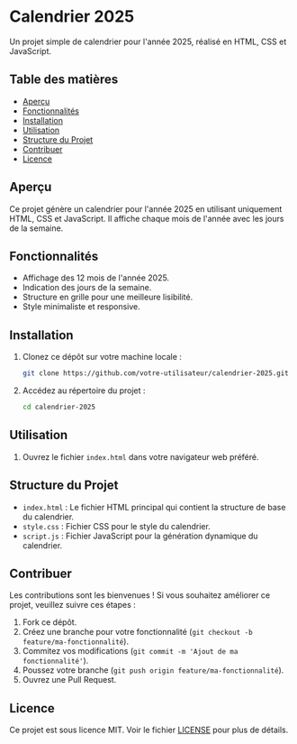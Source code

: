 # Calendrier 2025

Un projet simple de calendrier pour l'année 2025, réalisé en HTML, CSS et JavaScript.

## Table des matières

- [Aperçu](#aperçu)
- [Fonctionnalités](#fonctionnalités)
- [Installation](#installation)
- [Utilisation](#utilisation)
- [Structure du Projet](#structure-du-projet)
- [Contribuer](#contribuer)
- [Licence](#licence)

## Aperçu

Ce projet génère un calendrier pour l'année 2025 en utilisant uniquement HTML, CSS et JavaScript. Il affiche chaque mois de l'année avec les jours de la semaine.

## Fonctionnalités

- Affichage des 12 mois de l'année 2025.
- Indication des jours de la semaine.
- Structure en grille pour une meilleure lisibilité.
- Style minimaliste et responsive.

## Installation

1. Clonez ce dépôt sur votre machine locale :
    ```bash
    git clone https://github.com/votre-utilisateur/calendrier-2025.git
    ```

2. Accédez au répertoire du projet :
    ```bash
    cd calendrier-2025
    ```

## Utilisation

1. Ouvrez le fichier `index.html` dans votre navigateur web préféré.

## Structure du Projet

- `index.html` : Le fichier HTML principal qui contient la structure de base du calendrier.
- `style.css` : Fichier CSS pour le style du calendrier.
- `script.js` : Fichier JavaScript pour la génération dynamique du calendrier.

## Contribuer

Les contributions sont les bienvenues ! Si vous souhaitez améliorer ce projet, veuillez suivre ces étapes :

1. Fork ce dépôt.
2. Créez une branche pour votre fonctionnalité (`git checkout -b feature/ma-fonctionnalité`).
3. Commitez vos modifications (`git commit -m 'Ajout de ma fonctionnalité'`).
4. Poussez votre branche (`git push origin feature/ma-fonctionnalité`).
5. Ouvrez une Pull Request.

## Licence

Ce projet est sous licence MIT. Voir le fichier [LICENSE](LICENSE) pour plus de détails.
